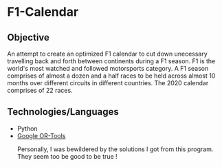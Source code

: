 # F1-Calendar

<h2>Objective</h2>
An attempt to create an optimized F1 calendar to cut down unecessary travelling back and forth between continents during a F1 season. 
F1 is the world's most watched and followed motorsports category. A F1 season comprises of almost a dozen and a half races to be held across almost 10 months over different circuits in different countries. The 2020 calendar comprises of 22 races.

<h2>Technologies/Languages</h2>
<ul type="disc">
  <li>Python</li>
  <li><a href="https://developers.google.com/optimization" target="_blank">Google OR-Tools</a></li>


Personally, I was bewildered by the solutions I got from this program. They seem too be good to be true ! 
